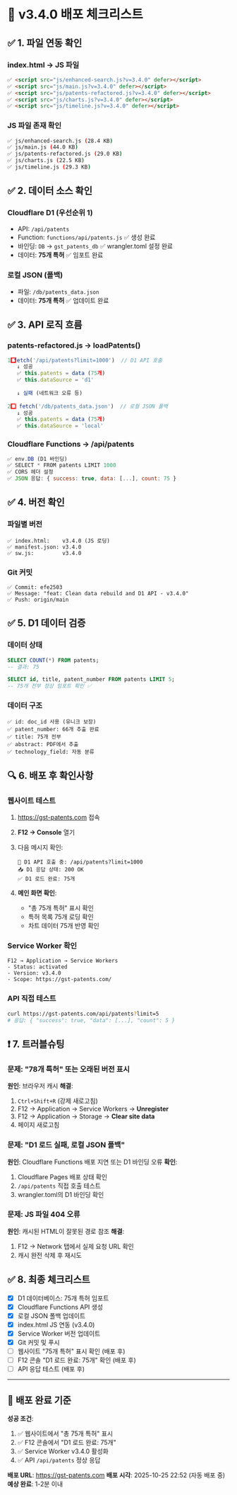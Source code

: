 # 🚀 v3.4.0 배포 체크리스트

## ✅ 1. 파일 연동 확인

### **index.html → JS 파일**
```html
✅ <script src="js/enhanced-search.js?v=3.4.0" defer></script>
✅ <script src="js/main.js?v=3.4.0" defer></script>
✅ <script src="js/patents-refactored.js?v=3.4.0" defer></script>
✅ <script src="js/charts.js?v=3.4.0" defer></script>
✅ <script src="js/timeline.js?v=3.4.0" defer></script>
```

### **JS 파일 존재 확인**
```bash
✅ js/enhanced-search.js (28.4 KB)
✅ js/main.js (44.0 KB)
✅ js/patents-refactored.js (29.0 KB)
✅ js/charts.js (22.5 KB)
✅ js/timeline.js (29.3 KB)
```

## ✅ 2. 데이터 소스 확인

### **Cloudflare D1 (우선순위 1)**
- API: `/api/patents`
- Function: `functions/api/patents.js` ✅ 생성 완료
- 바인딩: `DB` → `gst_patents_db` ✅ wrangler.toml 설정 완료
- 데이터: **75개 특허** ✅ 임포트 완료

### **로컬 JSON (폴백)**
- 파일: `/db/patents_data.json`
- 데이터: **75개 특허** ✅ 업데이트 완료

## ✅ 3. API 로직 흐름

### **patents-refactored.js → loadPatents()**
```javascript
1️⃣ fetch('/api/patents?limit=1000')  // D1 API 호출
   ↓ 성공
   ✅ this.patents = data (75개)
   ✅ this.dataSource = 'd1'
   
   ↓ 실패 (네트워크 오류 등)
   
2️⃣ fetch('/db/patents_data.json')  // 로컬 JSON 폴백
   ↓ 성공
   ✅ this.patents = data (75개)
   ✅ this.dataSource = 'local'
```

### **Cloudflare Functions → /api/patents**
```javascript
✅ env.DB (D1 바인딩)
✅ SELECT * FROM patents LIMIT 1000
✅ CORS 헤더 설정
✅ JSON 응답: { success: true, data: [...], count: 75 }
```

## ✅ 4. 버전 확인

### **파일별 버전**
```
✅ index.html:    v3.4.0 (JS 로딩)
✅ manifest.json: v3.4.0
✅ sw.js:         v3.4.0
```

### **Git 커밋**
```
✅ Commit: efe2503
✅ Message: "feat: Clean data rebuild and D1 API - v3.4.0"
✅ Push: origin/main
```

## ✅ 5. D1 데이터 검증

### **데이터 상태**
```sql
SELECT COUNT(*) FROM patents;
-- 결과: 75

SELECT id, title, patent_number FROM patents LIMIT 5;
-- 75개 전부 정상 임포트 확인 ✅
```

### **데이터 구조**
```
✅ id: doc_id 사용 (유니크 보장)
✅ patent_number: 66개 추출 완료
✅ title: 75개 전부
✅ abstract: PDF에서 추출
✅ technology_field: 자동 분류
```

## 🔍 6. 배포 후 확인사항

### **웹사이트 테스트**
1. https://gst-patents.com 접속
2. **F12 → Console** 열기
3. 다음 메시지 확인:
   ```
   📡 D1 API 호출 중: /api/patents?limit=1000
   📥 D1 응답 상태: 200 OK
   ✅ D1 로드 완료: 75개
   ```

4. **메인 화면 확인**:
   - "총 75개 특허" 표시 확인
   - 특허 목록 75개 로딩 확인
   - 차트 데이터 75개 반영 확인

### **Service Worker 확인**
```
F12 → Application → Service Workers
- Status: activated
- Version: v3.4.0
- Scope: https://gst-patents.com/
```

### **API 직접 테스트**
```bash
curl https://gst-patents.com/api/patents?limit=5
# 응답: { "success": true, "data": [...], "count": 5 }
```

## ❗ 7. 트러블슈팅

### **문제: "78개 특허" 또는 오래된 버전 표시**
**원인**: 브라우저 캐시
**해결**:
1. `Ctrl+Shift+R` (강제 새로고침)
2. F12 → Application → Service Workers → **Unregister**
3. F12 → Application → Storage → **Clear site data**
4. 페이지 새로고침

### **문제: "D1 로드 실패, 로컬 JSON 폴백"**
**원인**: Cloudflare Functions 배포 지연 또는 D1 바인딩 오류
**확인**:
1. Cloudflare Pages 배포 상태 확인
2. `/api/patents` 직접 호출 테스트
3. wrangler.toml의 D1 바인딩 확인

### **문제: JS 파일 404 오류**
**원인**: 캐시된 HTML이 잘못된 경로 참조
**해결**:
1. F12 → Network 탭에서 실제 요청 URL 확인
2. 캐시 완전 삭제 후 재시도

## ✅ 8. 최종 체크리스트

- [x] D1 데이터베이스: 75개 특허 임포트
- [x] Cloudflare Functions API 생성
- [x] 로컬 JSON 폴백 업데이트
- [x] index.html JS 연동 (v3.4.0)
- [x] Service Worker 버전 업데이트
- [x] Git 커밋 및 푸시
- [ ] 웹사이트 "75개 특허" 표시 확인 (배포 후)
- [ ] F12 콘솔 "D1 로드 완료: 75개" 확인 (배포 후)
- [ ] API 응답 테스트 (배포 후)

---

## 🎯 배포 완료 기준

**성공 조건**:
1. ✅ 웹사이트에서 "총 75개 특허" 표시
2. ✅ F12 콘솔에서 "D1 로드 완료: 75개"
3. ✅ Service Worker v3.4.0 활성화
4. ✅ API `/api/patents` 정상 응답

**배포 URL**: https://gst-patents.com
**배포 시각**: 2025-10-25 22:52 (자동 배포 중)
**예상 완료**: 1-2분 이내

